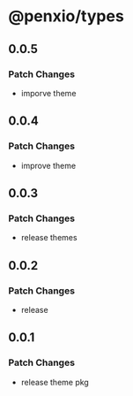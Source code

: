 # @penxio/types

## 0.0.5

### Patch Changes

- imporve theme

## 0.0.4

### Patch Changes

- improve theme

## 0.0.3

### Patch Changes

- release themes

## 0.0.2

### Patch Changes

- release

## 0.0.1

### Patch Changes

- release theme pkg
